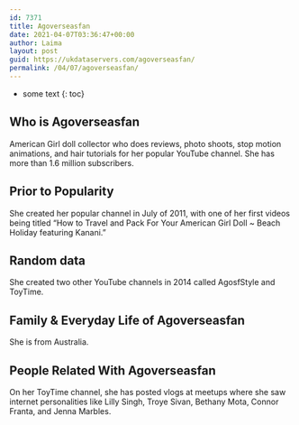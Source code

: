 ```yaml
---
id: 7371
title: Agoverseasfan
date: 2021-04-07T03:36:47+00:00
author: Laima
layout: post
guid: https://ukdataservers.com/agoverseasfan/
permalink: /04/07/agoverseasfan/
---
```


* some text
{: toc}


## Who is Agoverseasfan
                  
                  
                  
American Girl doll collector who does reviews, photo shoots, stop motion animations, and hair tutorials for her popular YouTube channel. She has more than 1.6 million subscribers.
                  
              
            
              
            
                
                
                
## Prior to Popularity
                  
                  
                  
She created her popular channel in July of 2011, with one of her first videos being titled &#8220;How to Travel and Pack For Your American Girl Doll ~ Beach Holiday featuring Kanani.&#8221;
                  
              
            
              
            
                
                
                
## Random data
                  
                  
                  
She created two other YouTube channels in 2014 called AgosfStyle and ToyTime.
                  
              
            
              
            
                
                
                
## Family & Everyday Life of Agoverseasfan
                  
                  
                  
She is from Australia.
                  
              
            
              
            
                
                
                
## People Related With Agoverseasfan
                  
                  
                  
On her ToyTime channel, she has posted vlogs at meetups where she saw internet personalities like Lilly Singh, Troye Sivan, Bethany Mota, Connor Franta, and Jenna Marbles.
                  
              
            
              
            
                
              
            
              
              
            
            
              
            
          
          
          